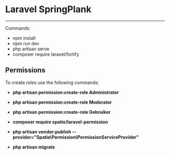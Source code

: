 <h1>Laravel SpringPlank</h1>
<hr>
<p>Commands:</p>
<ul>
  <li>npm install</li>
  <li>npm run dev</li>
  <li>php artisan serve</li>
  <li>composer require laravel/fortify</li>
</ul>

## Permissions
To create roles use the following commands:
- **php artisan permission:create-role Administrator**
- **php artisan permission:create-role Moderator**
- **php artisan permission:create-role Gebruiker**

- **composer require spatie/laravel-permission**
- **php artisan vendor:publish --provider="Spatie\Permission\PermissionServiceProvider"**
- **php artisan migrate**
